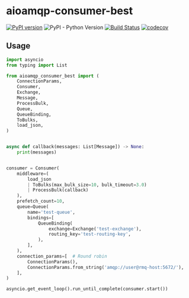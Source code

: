 # aioamqp-consumer-best

[![PyPI version](https://badge.fury.io/py/aioamqp-consumer-best.svg)](https://pypi.org/project/aioamqp-consumer-best/)
![PyPI - Python Version](https://img.shields.io/pypi/pyversions/aioamqp-consumer-best.svg?color=green)
[![Build Status](https://github.com/tkukushkin/aioamqp-consumer-best/workflows/build/badge.svg?branch=master)](https://github.com/tkukushkin/aioamqp-consumer-best/actions?query=workflow%3Abuild+branch%3Amaster)
[![codecov](https://codecov.io/gh/tkukushkin/aioamqp-consumer-best/branch/master/graph/badge.svg)](https://codecov.io/gh/tkukushkin/aioamqp-consumer-best)

## Usage

```python
import asyncio
from typing import List

from aioamqp_consumer_best import (
    ConnectionParams,
    Consumer,
    Exchange,
    Message,
    ProcessBulk,
    Queue,
    QueueBinding,
    ToBulks,
    load_json,
)


async def callback(messages: List[Message]) -> None:
    print(messages)


consumer = Consumer(
    middleware=(
        load_json
        | ToBulks(max_bulk_size=10, bulk_timeout=3.0)
        | ProcessBulk(callback)
    ),
    prefetch_count=10,
    queue=Queue(
        name='test-queue',
        bindings=[
            QueueBinding(
                exchange=Exchange('test-exchange'),
                routing_key='test-routing-key',
            ),
        ],
    ),
    connection_params=[  # Round robin
        ConnectionParams(),
        ConnectionParams.from_string('amqp://user@rmq-host:5672/'),
    ],
)

asyncio.get_event_loop().run_until_complete(consumer.start())
```
